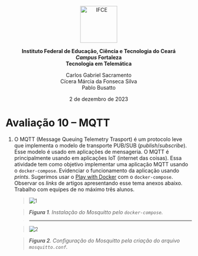 <p align="center">
<img src="https://github.com/PabloBF/asr_tele/assets/55034604/3d498a05-6b17-434b-bc1d-dd3cec5616dc" alt="IFCE" width="100"/>
</p>

<p align="center"><b>Instituto Federal de Educação, Ciência e Tecnologia do Ceará</b><br>
<b><i>Campus</i> Fortaleza</b><br>
<b>Tecnologia em Telemática</b></p>

<p align="center">
Carlos Gabriel Sacramento<br>
Cícera Márcia da Fonseca Silva<br>
Pablo Busatto</p>

<p align="center">2 de dezembro de 2023</p>

# Avaliação 10 – MQTT

1. O MQTT (Message Queuing Telemetry Trasport) é um protocolo leve que implementa o modelo de transporte PUB/SUB (*publish*/*subscribe*). Esse modelo é usado em aplicações de mensageria. O MQTT é principalmente usando em aplicações IoT (internet das coisas). Essa atividade tem como objetivo implementar uma aplicação MQTT usando o `docker-compose`.
Evidenciar o funcionamento da aplicação usando *prints*. Sugerimos usar o [Play with Docker](https://labs.play-with-docker.com) com o `docker-compose`. Observar os *links* de artigos apresentando esse tema anexos abaixo. Trabalho com equipes de no máximo três alunos.

   > ![1](https://github.com/PabloBF/asr_tele/assets/55034604/8ebc0012-368f-4e6e-812f-694de94c85a4)

   > ***Figura 1**. Instalação do Mosquitto pelo `docker-compose`.*

   > ---

   > ![2](https://github.com/PabloBF/asr_tele/assets/55034604/16cb3f82-6ab1-4981-a4a4-4376d9da42cf)

   > ***Figura 2**. Configuração do Mosquitto pela criação do arquivo `mosquitto.conf`.*
